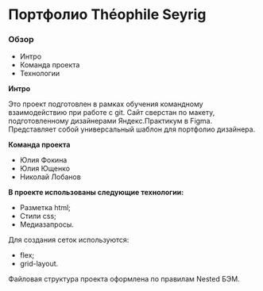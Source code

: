 # Портфолио Théophile Seyrig

### Обзор
* Интро
* Команда проекта
* Технологии

**Интро**

Это проект подготовлен в рамках обучения командному взаимодействию при работе с git. 
Сайт сверстан по макету, подготовленному дизайнерами Яндекс.Практикум в Figma. Представляет собой универсальный шаблон для портфолио дизайнера.

**Команда проекта**
* Юлия Фокина
* Юлия Ющенко
* Николай Лобанов

**В проекте использованы следующие технологии:**

* Разметка html;
* Стили css;
* Медиазапросы.

Для создания сеток используются:
* flex;
* grid-layout.

Файловая структура проекта оформлена по правилам Nested БЭМ.
